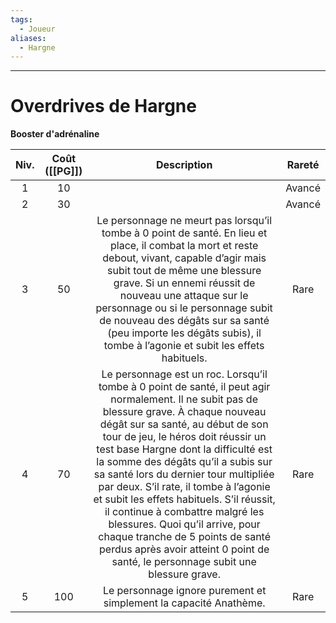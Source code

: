 ```yaml
---
tags:
  - Joueur
aliases:
  - Hargne
---
```

___
# Overdrives de Hargne
**Booster d'adrénaline**

| Niv. | Coût ([[PG]]) |                                                                                                                                                                                                                                                                                                            Description                                                                                                                                                                                                                                                                                                            | Rareté |
| :--: | :-----------: | :-------------------------------------------------------------------------------------------------------------------------------------------------------------------------------------------------------------------------------------------------------------------------------------------------------------------------------------------------------------------------------------------------------------------------------------------------------------------------------------------------------------------------------------------------------------------------------------------------------------------------------: | :----: |
|  1   |      10       |                                                                                                                                                                                                                                                                                                                                                                                                                                                                                                                                                                                                                                   | Avancé |
|  2   |      30       |                                                                                                                                                                                                                                                                                                                                                                                                                                                                                                                                                                                                                                   | Avancé |
|  3   |      50       |                                                                                                               Le personnage ne meurt pas lorsqu’il tombe à 0 point de santé. En lieu et place, il combat la mort et reste debout, vivant, capable d’agir mais subit tout de même une blessure grave. Si un ennemi réussit de nouveau une attaque sur le personnage ou si le personnage subit de nouveau des dégâts sur sa santé (peu importe les dégâts subis), il tombe à l’agonie et subit les effets habituels.                                                                                                                |  Rare  |
|  4   |      70       | Le personnage est un roc. Lorsqu’il tombe à 0 point de santé, il peut agir normalement. Il ne subit pas de blessure grave. À chaque nouveau dégât sur sa santé, au début de son tour de jeu, le héros doit réussir un test base Hargne dont la difficulté est la somme des dégâts qu’il a subis sur sa santé lors du dernier tour multipliée par deux. S’il rate, il tombe à l’agonie et subit les effets habituels. S’il réussit, il continue à combattre malgré les blessures. Quoi qu’il arrive, pour chaque tranche de 5 points de santé perdus après avoir atteint 0 point de santé, le personnage subit une blessure grave. |  Rare  |
|  5   |      100      |                                                                                                                                                                                                                                                                                 Le personnage ignore purement et simplement la capacité Anathème.                                                                                                                                                                                                                                                                                 |  Rare  |
